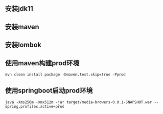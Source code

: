 ## 安装jdk11

## 安装maven

## 安装lombok

## 使用maven构建prod环境

```shell
mvn clean install package -Dmaven.test.skip=true -Pprod
```

## 使用springboot启动prod环境

```shell
java -Xms256m -Xmx512m -jar target/media-browers-0.0.1-SNAPSHOT.war --spring.profiles.active=prod
```